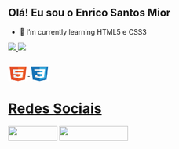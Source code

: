 ##  Olá! Eu sou o Enrico Santos Mior 

- 🌱 I’m currently learning  HTML5 e  CSS3
<div style= "display: flex">
  <a href="https://beacons.ai/EnricoMior">
  <img height="180em" src="https://github-readme-stats.vercel.app/api?username=EnricoMior&show_icons=true&theme=dracula&include_all_commits=true&count_private=true"/>
  <img height="180em" src="https://github-readme-stats.vercel.app/api/top-langs/?username=EnricoMior&layout=compact&langs_count=16&theme=dracula"/>
</div>

  ## 
<div style="display: inline_block">
    <img align="center" alt="Ric-HTML" height="30" width="40" src="https://raw.githubusercontent.com/devicons/devicon/master/icons/html5/html5-original.svg">
  <img align="center" alt="Ric-CSS" height="30" width="40" src="https://raw.githubusercontent.com/devicons/devicon/master/icons/css3/css3-original.svg">
</div>

  
          
# Redes Sociais
<div>
  <a href = "mailto: enricomior5@gmail.com"><img height="30" width="100" src="https://img.shields.io/badge/-Gmail-%23333?style=for-the-badge&logo=gmail&logoColor=white" target="_blank"></a>
    <a href="https://instagram.com/enricosm" target="_blank"><img height="30" width="140" src="https://img.shields.io/badge/-Instagram-%23E4405F?style=for-the-badge&logo=instagram&logoColor=white" target="_blank"></a>
  
</div>
